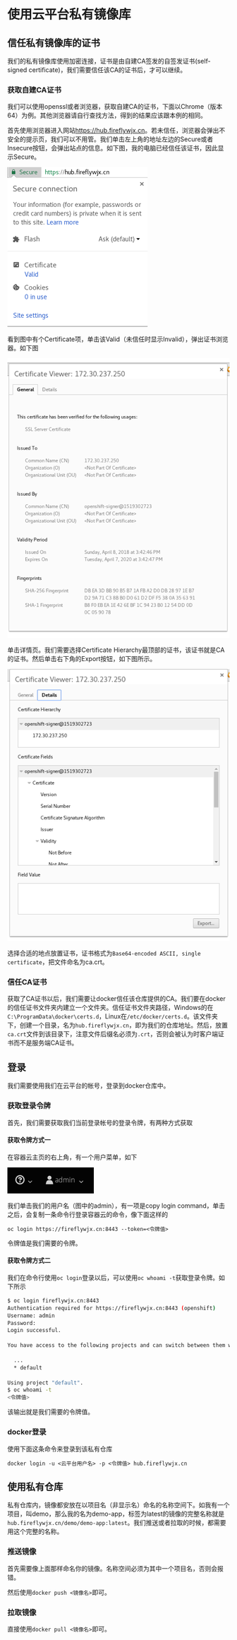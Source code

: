 # 使用云平台私有镜像库

## 信任私有镜像库的证书

我们的私有镜像库使用加密连接，证书是由自建CA签发的自签发证书(self-signed certificate)，我们需要信任该CA的证书后，才可以继续。

### 获取自建CA证书

我们可以使用openssl或者浏览器，获取自建CA的证书，下面以Chrome（版本64）为例。其他浏览器请自行查找方法，得到的结果应该跟本例的相同。

首先使用浏览器进入网站<https://hub.fireflywjx.cn>。若未信任，浏览器会弹出不安全的提示页，我们可以不用管。我们单击左上角的地址左边的Secure或者Insecure按钮，会弹出站点的信息。如下图，我的电脑已经信任该证书，因此显示Secure。

![hub-fireflywjx-cn-site](img/hub-fireflywjx-cn-site.png)

看到图中有个Certificate项，单击该Valid（未信任时显示Invalid），弹出证书浏览器。如下图

![hub-fireflywjx-cn-cert-view](img/hub-fireflywjx-cn-cert-view.png)

单击详情页。我们需要选择Certificate Hierarchy最顶部的证书，该证书就是CA的证书。然后单击右下角的Export按钮，如下图所示。

![hub-fireflywjx-cn-cert-export-page](img/hub-fireflywjx-cn-cert-export-page.png)

选择合适的地点放置证书，证书格式为`Base64-encoded ASCII, single certificate`，把文件命名为ca.crt。

### 信任CA证书

获取了CA证书以后，我们需要让docker信任该仓库提供的CA。我们要在docker的信任证书文件夹内建立一个文件夹。信任证书文件夹路径，Windows的在`C:\ProgramData\docker\certs.d`，Linux在`/etc/docker/certs.d`。该文件夹下，创建一个目录，名为`hub.fireflywjx.cn`，即为我们的仓库地址。然后，放置`ca.crt`文件到该目录下，注意文件后缀名必须为`.crt`，否则会被认为时客户端证书而不是服务端CA证书。

## 登录

我们需要使用我们在云平台的帐号，登录到docker仓库中。

### 获取登录令牌

首先，我们需要获取我们当前登录帐号的登录令牌，有两种方式获取

#### 获取令牌方式一

在容器云主页的右上角，有一个用户菜单，如下

![top-right-user-menu](img/top-right-user-menu.png)

我们单击我们的用户名（图中的admin），有一项是copy login command，单击之后，会复制一条命令行登录容器云的命令，像下面这样的

```
oc login https://fireflywjx.cn:8443 --token=<令牌值>
```

令牌值是我们需要的令牌。

#### 获取令牌方式二

我们在命令行使用`oc login`登录以后，可以使用`oc whoami -t`获取登录令牌。如下所示

```bash
$ oc login fireflywjx.cn:8443
Authentication required for https://fireflywjx.cn:8443 (openshift)
Username: admin
Password:
Login successful.

You have access to the following projects and can switch between them with 'oc project <projectname>':

  ...
  * default

Using project "default".
$ oc whoami -t
<令牌值>
```

该输出就是我们需要的令牌值。

### docker登录

使用下面这条命令来登录到该私有仓库

```
docker login -u <云平台用户名> -p <令牌值> hub.fireflywjx.cn
```

## 使用私有仓库

私有仓库内，镜像都安放在以项目名（非显示名）命名的名称空间下。如我有一个项目，叫demo，那么我的名为demo-app，标签为latest的镜像的完整名称就是`hub.fireflywjx.cn/demo/demo-app:latest`。我们推送或者拉取的时候，都需要用这个完整的名称。

### 推送镜像

首先需要像上面那样命名你的镜像。名称空间必须为其中一个项目名，否则会报错。

然后使用`docker push <镜像名>`即可。

### 拉取镜像

直接使用`docker pull <镜像名>`即可。
